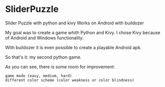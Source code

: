 # SliderPuzzle
Slider Puzzle with python and kivy
Works on Android with buildozer

My goal was to create a game whith Python and Kivy. I chose Kivy because of Android and Windows functionality.

With buildozer it is even possible to create a playable Android apk.

So that's it: my second python game.

As you can see, there is some room for improvement:

    game mode (easy, medium, hard)
    different color scheme (color weakness or color blindness)
